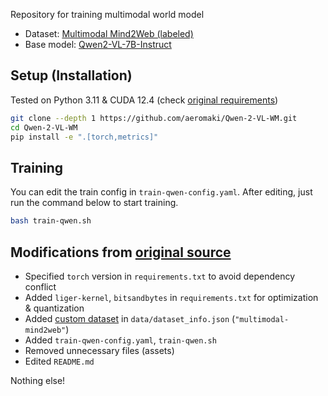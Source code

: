 Repository for training multimodal world model
- Dataset: [Multimodal Mind2Web (labeled)](https://huggingface.co/datasets/DLI-Lab/Multimodal-Mind2Web-HTML-WM-messages)
- Base model: [Qwen2-VL-7B-Instruct](https://github.com/QwenLM/Qwen2-VL)


## Setup (Installation)

Tested on Python 3.11 & CUDA 12.4 (check [original requirements](https://github.com/QwenLM/Qwen2-VL))

```bash
git clone --depth 1 https://github.com/aeromaki/Qwen-2-VL-WM.git
cd Qwen-2-VL-WM
pip install -e ".[torch,metrics]"
```

## Training

You can edit the train config in `train-qwen-config.yaml`. After editing, just run the command below to start training.

```bash
bash train-qwen.sh
```

## Modifications from [original source](https://github.com/hiyouga/LLaMA-Factory)
- Specified `torch` version in `requirements.txt` to avoid dependency conflict
- Added `liger-kernel`, `bitsandbytes` in `requirements.txt` for optimization & quantization
- Added [custom dataset](https://huggingface.co/datasets/DLI-Lab/Multimodal-Mind2Web-HTML-WM-messages) in `data/dataset_info.json` (`"multimodal-mind2web"`)
- Added `train-qwen-config.yaml`, `train-qwen.sh`
- Removed unnecessary files (assets)
- Edited `README.md`

Nothing else!